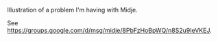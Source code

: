 Illustration of a problem I'm having with Midje.

See https://groups.google.com/d/msg/midje/8PbFzHoBpWQ/n8S2u9IeVKEJ.
